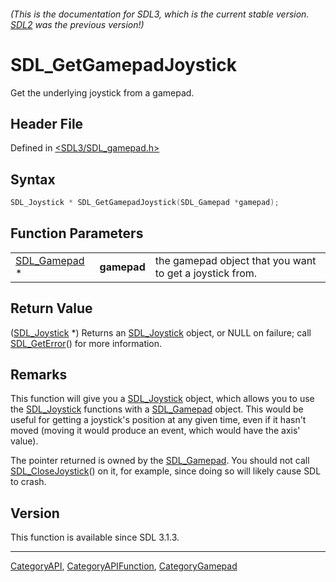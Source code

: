 ###### (This is the documentation for SDL3, which is the current stable version. [SDL2](https://wiki.libsdl.org/SDL2/) was the previous version!)
# SDL_GetGamepadJoystick

Get the underlying joystick from a gamepad.

## Header File

Defined in [<SDL3/SDL_gamepad.h>](https://github.com/libsdl-org/SDL/blob/main/include/SDL3/SDL_gamepad.h)

## Syntax

```c
SDL_Joystick * SDL_GetGamepadJoystick(SDL_Gamepad *gamepad);
```

## Function Parameters

|                              |             |                                                          |
| ---------------------------- | ----------- | -------------------------------------------------------- |
| [SDL_Gamepad](SDL_Gamepad) * | **gamepad** | the gamepad object that you want to get a joystick from. |

## Return Value

([SDL_Joystick](SDL_Joystick) *) Returns an [SDL_Joystick](SDL_Joystick)
object, or NULL on failure; call [SDL_GetError](SDL_GetError)() for more
information.

## Remarks

This function will give you a [SDL_Joystick](SDL_Joystick) object, which
allows you to use the [SDL_Joystick](SDL_Joystick) functions with a
[SDL_Gamepad](SDL_Gamepad) object. This would be useful for getting a
joystick's position at any given time, even if it hasn't moved (moving it
would produce an event, which would have the axis' value).

The pointer returned is owned by the [SDL_Gamepad](SDL_Gamepad). You should
not call [SDL_CloseJoystick](SDL_CloseJoystick)() on it, for example, since
doing so will likely cause SDL to crash.

## Version

This function is available since SDL 3.1.3.

----
[CategoryAPI](CategoryAPI), [CategoryAPIFunction](CategoryAPIFunction), [CategoryGamepad](CategoryGamepad)

